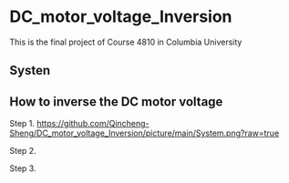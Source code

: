 # DC_motor_voltage_Inversion
This is the final project of Course 4810 in Columbia University

## Systen 


## How to inverse the DC motor voltage

Step 1. 
https://github.com/Qincheng-Sheng/DC_motor_voltage_Inversion/picture/main/System.png?raw=true

Step 2.

Step 3.
